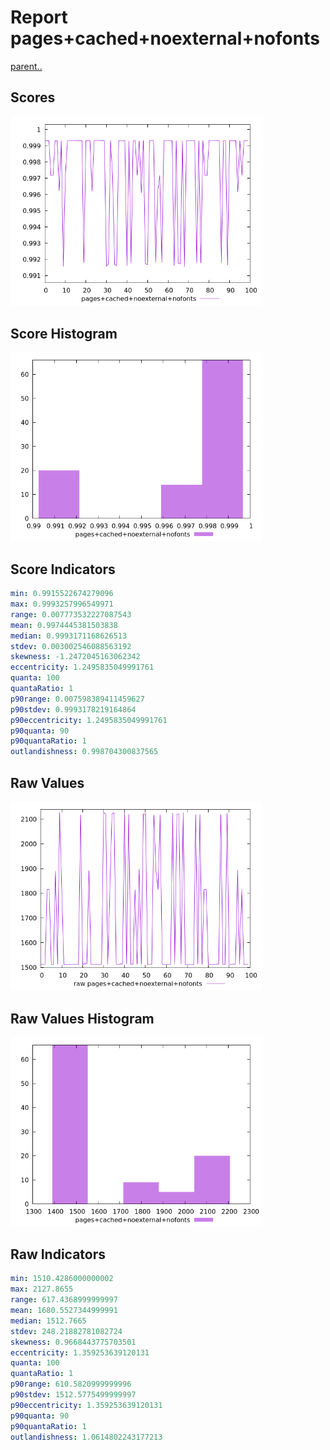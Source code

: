 # Report pages+cached+noexternal+nofonts

[parent..](./..)  


## Scores

![score](./score.png)  

## Score Histogram

![hist](./hist.png)  

## Score Indicators

```yaml
min: 0.9915522674279096
max: 0.9993257996549971
range: 0.007773532227087543
mean: 0.9974445381503838
median: 0.9993171168626513
stdev: 0.003002546088563192
skewness: -1.2472045163062342
eccentricity: 1.2495835049991761
quanta: 100
quantaRatio: 1
p90range: 0.007598389411459627
p90stdev: 0.9993178219164864
p90eccentricity: 1.2495835049991761
p90quanta: 90
p90quantaRatio: 1
outlandishness: 0.998704300837565

```

## Raw Values

![raw](./raw.png)  

## Raw Values Histogram

![raw hist](./raw_hist.png)  

## Raw Indicators

```yaml
min: 1510.4286000000002
max: 2127.8655
range: 617.4368999999997
mean: 1680.5527344999991
median: 1512.7665
stdev: 248.21882781082724
skewness: 0.9668443775703501
eccentricity: 1.359253639120131
quanta: 100
quantaRatio: 1
p90range: 610.5820999999996
p90stdev: 1512.5775499999997
p90eccentricity: 1.359253639120131
p90quanta: 90
p90quantaRatio: 1
outlandishness: 1.0614802243177213

```

<style>
  img {
    max-width: 80%;
  }
</style>
      
